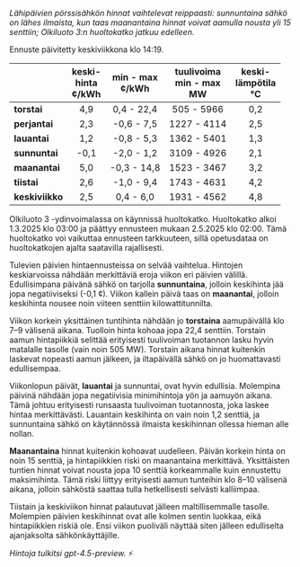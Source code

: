 *Lähipäivien pörssisähkön hinnat vaihtelevat reippaasti: sunnuntaina sähkö on lähes ilmaista, kun taas maanantaina hinnat voivat aamulla nousta yli 15 senttiin; Olkiluoto 3:n huoltokatko jatkuu edelleen.*

Ennuste päivitetty keskiviikkona klo 14:19.

|              | keski-<br>hinta<br>¢/kWh | min - max<br>¢/kWh | tuulivoima<br>min - max<br>MW | keski-<br>lämpötila<br>°C |
|:-------------|:------------------------:|:------------------:|:----------------------------:|:--------------------------:|
| **torstai**  |           4,9            |     0,4 - 22,4     |         505 - 5966          |            0,2             |
| **perjantai**|           2,3            |    -0,6 - 7,5      |        1227 - 4114          |            2,5             |
| **lauantai** |           1,2            |    -0,8 - 5,3      |        1362 - 5401          |            1,3             |
| **sunnuntai**|           -0,1           |    -2,0 - 1,2      |        3109 - 4926          |            2,1             |
| **maanantai**|           5,0            |    -0,3 - 14,8     |        1523 - 3467          |            3,2             |
| **tiistai**  |           2,6            |    -1,0 - 9,4      |        1743 - 4631          |            4,2             |
| **keskiviikko**|         2,5            |     0,4 - 6,0      |        1931 - 4562          |            4,8             |

Olkiluoto 3 -ydinvoimalassa on käynnissä huoltokatko. Huoltokatko alkoi 1.3.2025 klo 03:00 ja päättyy ennusteen mukaan 2.5.2025 klo 02:00. Tämä huoltokatko voi vaikuttaa ennusteen tarkkuuteen, sillä opetusdataa on huoltokatkojen ajalta saatavilla rajallisesti.

Tulevien päivien hintaennusteissa on selvää vaihtelua. Hintojen keskiarvoissa nähdään merkittäviä eroja viikon eri päivien välillä. Edullisimpana päivänä sähkö on tarjolla **sunnuntaina**, jolloin keskihinta jää jopa negatiiviseksi (-0,1 ¢). Viikon kallein päivä taas on **maanantai**, jolloin keskihinta nousee noin viiteen senttiin kilowattitunnilta.

Viikon korkein yksittäinen tuntihinta nähdään jo **torstaina** aamupäivällä klo 7–9 välisenä aikana. Tuolloin hinta kohoaa jopa 22,4 senttiin. Torstain aamun hintapiikkiä selittää erityisesti tuulivoiman tuotannon lasku hyvin matalalle tasolle (vain noin 505 MW). Torstain aikana hinnat kuitenkin laskevat nopeasti aamun jälkeen, ja iltapäivällä sähkö on jo huomattavasti edullisempaa.

Viikonlopun päivät, **lauantai** ja sunnuntai, ovat hyvin edullisia. Molempina päivinä nähdään jopa negatiivisia minimihintoja yön ja aamuyön aikana. Tämä johtuu erityisesti runsaasta tuulivoiman tuotannosta, joka laskee hintaa merkittävästi. Lauantain keskihinta on vain noin 1,2 senttiä, ja sunnuntaina sähkö on käytännössä ilmaista keskihinnan ollessa hieman alle nollan.

**Maanantaina** hinnat kuitenkin kohoavat uudelleen. Päivän korkein hinta on noin 15 senttiä, ja hintapiikkien riski on maanantaina merkittävä. Yksittäisten tuntien hinnat voivat nousta jopa 10 senttiä korkeammalle kuin ennustettu maksimihinta. Tämä riski liittyy erityisesti aamun tunteihin klo 8–10 välisenä aikana, jolloin sähköstä saattaa tulla hetkellisesti selvästi kalliimpaa.

Tiistain ja keskiviikon hinnat palautuvat jälleen maltillisemmalle tasolle. Molempien päivien keskihinnat ovat alle kolmen sentin luokkaa, eikä hintapiikkien riskiä ole. Ensi viikon puoliväli näyttää siten jälleen edulliselta ajanjaksolta sähkönkäyttäjille.

*Hintoja tulkitsi gpt-4.5-preview.* ⚡
